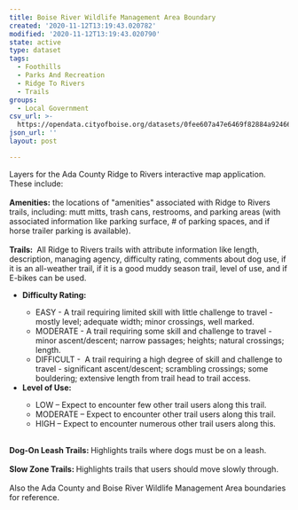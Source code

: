 ```yaml
---
title: Boise River Wildlife Management Area Boundary
created: '2020-11-12T13:19:43.020782'
modified: '2020-11-12T13:19:43.020790'
state: active
type: dataset
tags:
  - Foothills
  - Parks And Recreation
  - Ridge To Rivers
  - Trails
groups:
  - Local Government
csv_url: >-
  https://opendata.cityofboise.org/datasets/0fee607a47e6469f82884a924667bb5d_6.csv?outSR=%7B%22latestWkid%22%3A3857%2C%22wkid%22%3A102100%7D
json_url: ''
layout: post

---
```

<div>Layers for the Ada County Ridge to Rivers interactive map application.  These include:<br /></div><div><br /></div><div><b>Amenities:</b> the locations of &quot;amenities&quot; associated with Ridge to Rivers trails, including: mutt mitts, trash cans, restrooms, and parking areas (with associated information like parking surface, # of parking spaces, and if horse trailer parking is available).</div><div><br /></div><div><b>Trails: </b> All Ridge to Rivers trails with attribute information like length, description, managing agency, difficulty rating, comments about dog use, if it is an all-weather trail, if it is a good muddy season trail, level of use, and if E-bikes can be used.</div><div><ul><li><b>Difficulty Rating:</b></li><ul><li>EASY - A trail requiring limited skill with little challenge to travel - mostly level; adequate width; minor crossings, well marked.</li><li>MODERATE - A trail requiring some skill and challenge to travel - minor ascent/descent; narrow passages; heights; natural crossings; length.</li><li>DIFFICULT -  A trail requiring a high degree of skill and challenge to travel - significant ascent/descent; scrambling crossings; some bouldering; extensive length from trail head to trail access.</li></ul><li><b>Level of Use:</b></li><ul><li>LOW
– Expect to encounter few other trail users along this trail.<br /></li><li>MODERATE
– Expect to encounter other trail users along this trail.<br /></li><li>HIGH
– Expect to encounter numerous other trail users along this.<br /></li></ul></ul></div><div><br /></div><div><b>Dog-On Leash Trails: </b>Highlights trails where dogs must be on a leash.</div><div><br /></div><div><b>Slow Zone Trails: </b>Highlights trails that users should move slowly through.</div><div><br /></div><div>Also the Ada County and Boise River Wildlife Management Area boundaries for reference.</div>
